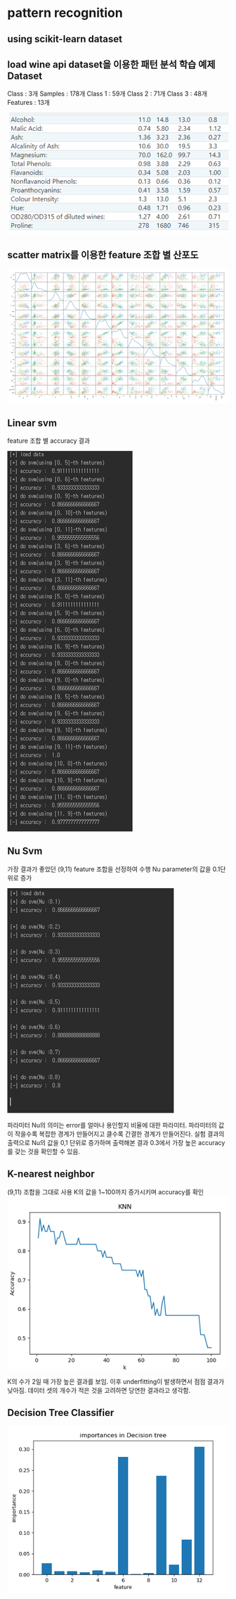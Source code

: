 pattern recognition
===============================
using scikit-learn dataset
-------------------

load wine  api dataset을 이용한 패턴 분석 학습 예제
Dataset
---------
Class : 3개
Samples : 178개
Class 1 : 59개
Class 2 : 71개
Class 3 : 48개
Features : 13개

![Alt text](load_wine.png)

scatter matrix를 이용한 feature 조합 별 산포도
---------------------------------------------------
![Alt text](scatter.png)

Linear svm
------------
feature 조합 별 accuracy 결과

![Alt text](LinearSvm.png)

Nu Svm
---------
가장 결과가 좋았던 (9,11) feature 조합을 선정하여 수행
Nu parameter의 값을 0.1단위로 증가

![Alt text](NuSvm.png)

파라미터 Nu의 의미는 error를 얼마나 용인할지 비율에 대한 파라미터. 파라미터의 값이 작을수록 복잡한 경계가 만들어지고 클수록 간결한 경계가 만들어진다.
실험 결과의 출력으로 Nu의 값을 0,1 단위로 증가하며 출력해본 결과 0.3에서 가장 높은 accuracy를 갖는 것을 확인할 수 있음.

K-nearest neighbor
---------------------
(9,11) 조합을 그대로 사용
K의 값을 1~100까지 증가시키며 accuracy를 확인
![Alt text](KNN.png)

K의 수가 2일 때 가장 높은 결과를 보임. 
이후 underfitting이 발생하면서 점점 결과가 낮아짐.
데이터 셋의 개수가 적은 것을 고려하면 당연한 결과라고 생각함. 

Decision Tree Classifier
-------------------------

![Alt text](DTC.PNG)
